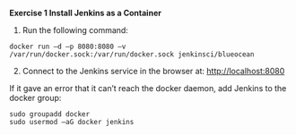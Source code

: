 **Exercise 1 Install Jenkins as a Container**

1. Run the following command:

```
docker run –d –p 8080:8080 –v /var/run/docker.sock:/var/run/docker.sock jenkinsci/blueocean
```
2. Connect to the Jenkins service in the browser at: [http://localhost:8080](http://localhost:8080)

If it gave an error that it can’t reach the docker daemon, add Jenkins to the docker group:
```
sudo groupadd docker
sudo usermod –aG docker jenkins
```
